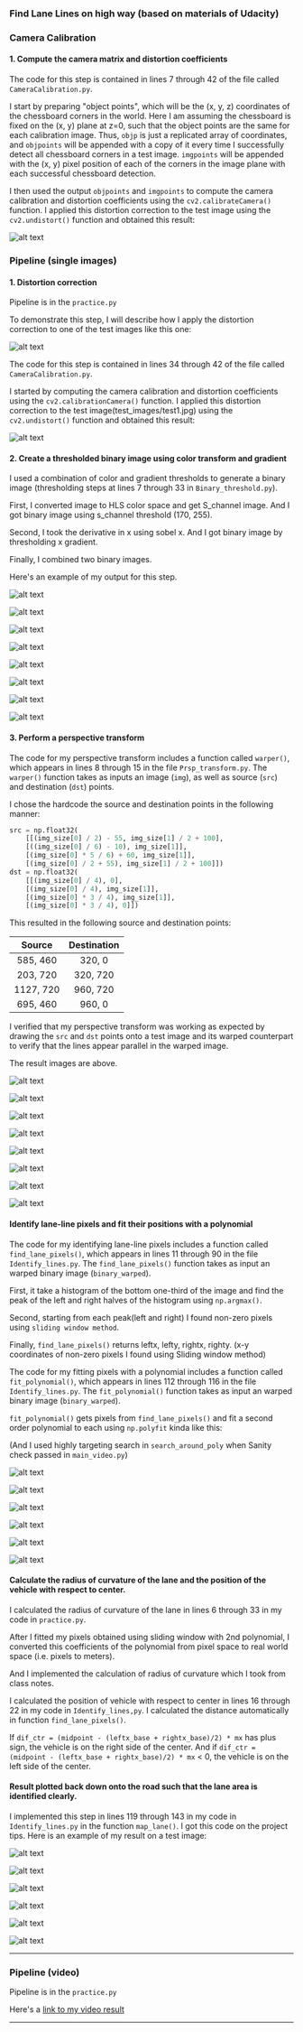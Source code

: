 

[//]: # (Image References)

[image1]: ./examples/undistort_output.png "Undistorted"
[image2]: ./test_images/test1.jpg "Road Transformed"
[image2_2]: ./output_images/test1_undist.jpg "Calibrated image"
[straight_lines1_binary_thresholded]: ./output_images/straight_lines1_binary_thresholded.jpg "Binary example"
[straight_lines2_binary_thresholded]: ./output_images/straight_lines2_binary_thresholded.jpg "Binary example"
[test1_binary_thresholded]: ./output_images/test1_binary_thresholded.jpg "Binary example"
[test2_binary_thresholded]: ./output_images/test2_binary_thresholded.jpg "Binary example"
[test3_binary_thresholded]: ./output_images/test3_binary_thresholded.jpg "Binary example"
[test4_binary_thresholded]: ./output_images/test4_binary_thresholded.jpg "Binary example"
[test5_binary_thresholded]: ./output_images/test5_binary_thresholded.jpg "Binary example"
[test6_binary_thresholded]: ./output_images/test6_binary_thresholded.jpg "Binary example"
[image_bird_eye_straight_lines1]: ./output_images/3_transformed/straight_lines1.png "Warped image"
[image_bird_eye_straight_lines2]: ./output_images/3_transformed/straight_lines2.png "Warped image"
[image_bird_eye_test1]: ./output_images/3_transformed/test1.png "Warped image"
[image_bird_eye_test2]: ./output_images/3_transformed/test2.png "Warped image"
[image_bird_eye_test3]: ./output_images/3_transformed/test3.png "Warped image"
[image_bird_eye_test4]: ./output_images/3_transformed/test4.png "Warped image"
[image_bird_eye_test5]: ./output_images/3_transformed/test5.png "Warped image"
[image_bird_eye_test6]: ./output_images/3_transformed/test6.png "Warped image"

[image4]: ./examples/warped_straight_lines.jpg "Warp Example"
[image5]: ./examples/color_fit_lines.jpg "Fit Visual"
[lines_identified_test1]: ./output_images/general_sliding_window/lines_Identified_test1.jpg "Fit Visual"
[lines_identified_test2]: ./output_images/general_sliding_window/lines_Identified_test2.jpg "Fit Visual"
[lines_identified_test3]: ./output_images/general_sliding_window/lines_Identified_test3.jpg "Fit Visual"
[lines_identified_test4]: ./output_images/general_sliding_window/lines_Identified_test4.jpg "Fit Visual"
[lines_identified_test5]: ./output_images/general_sliding_window/lines_Identified_test5.jpg "Fit Visual"
[lines_identified_test6]: ./output_images/general_sliding_window/lines_Identified_test6.jpg "Fit Visual"
[map_lane_test1]: ./output_images/Warp_back/map_lane_test1.jpg "Output"
[map_lane_test2]: ./output_images/Warp_back/map_lane_test2.jpg "Output"
[map_lane_test3]: ./output_images/Warp_back/map_lane_test3.jpg "Output"
[map_lane_test4]: ./output_images/Warp_back/map_lane_test4.jpg "Output"
[map_lane_test5]: ./output_images/Warp_back/map_lane_test5.jpg "Output"
[map_lane_test6]: ./output_images/Warp_back/map_lane_test6.jpg "Output"
[video1]: ./project_video.mp4 "Video"



### Find Lane Lines on high way (based on materials of Udacity)


### Camera Calibration

#### 1. Compute the camera matrix and distortion coefficients

The code for this step is contained in lines 7 through 42 of the file called `CameraCalibration.py`.  

I start by preparing "object points", which will be the (x, y, z) coordinates of the chessboard corners in the world. Here I am assuming the chessboard is fixed on the (x, y) plane at z=0, such that the object points are the same for each calibration image.  Thus, `objp` is just a replicated array of coordinates, and `objpoints` will be appended with a copy of it every time I successfully detect all chessboard corners in a test image.  `imgpoints` will be appended with the (x, y) pixel position of each of the corners in the image plane with each successful chessboard detection.  

I then used the output `objpoints` and `imgpoints` to compute the camera calibration and distortion coefficients using the `cv2.calibrateCamera()` function.  I applied this distortion correction to the test image using the `cv2.undistort()` function and obtained this result: 

![alt text][image1]

### Pipeline (single images)

#### 1. Distortion correction

Pipeline is in the `practice.py`

To demonstrate this step, I will describe how I apply the distortion correction to one of the test images like this one:

![alt text][image2]

The code for this step is contained in lines 34 through 42 of the file called `CameraCalibration.py`.

I started by computing the camera calibration and distortion coefficients using the `cv2.calibrationCamera()` function. I applied this distortion correction to the test image(test_images/test1.jpg) using the `cv2.undistort()` function and obtained this result:

![alt text][image2_2]

#### 2. Create a thresholded binary image using color transform and gradient

I used a combination of color and gradient thresholds to generate a binary image (thresholding steps at lines 7 through 33 in `Binary_threshold.py`).  

First, I converted image to HLS color space and get S_channel image. And I got binary image using s_channel threshold (170, 255).

Second, I took the derivative in x using sobel x. And I got binary image by thresholding x gradient.

Finally, I combined two binary images.

Here's an example of my output for this step. 

![alt text][straight_lines1_binary_thresholded]

![alt text][straight_lines2_binary_thresholded]

![alt text][test1_binary_thresholded]

![alt text][test2_binary_thresholded]

![alt text][test3_binary_thresholded]

![alt text][test4_binary_thresholded]

![alt text][test5_binary_thresholded]

![alt text][test6_binary_thresholded]

#### 3. Perform a perspective transform

The code for my perspective transform includes a function called `warper()`, which appears in lines 8 through 15 in the file `Prsp_transform.py`. The `warper()` function takes as inputs an image (`img`), as well as source (`src`) and destination (`dst`) points.  

I chose the hardcode the source and destination points in the following manner:

```python
src = np.float32(
    [[(img_size[0] / 2) - 55, img_size[1] / 2 + 100],
    [((img_size[0] / 6) - 10), img_size[1]],
    [(img_size[0] * 5 / 6) + 60, img_size[1]],
    [(img_size[0] / 2 + 55), img_size[1] / 2 + 100]])
dst = np.float32(
    [[(img_size[0] / 4), 0],
    [(img_size[0] / 4), img_size[1]],
    [(img_size[0] * 3 / 4), img_size[1]],
    [(img_size[0] * 3 / 4), 0]])
```

This resulted in the following source and destination points:

| Source        | Destination   | 
|:-------------:|:-------------:| 
| 585, 460      | 320, 0        | 
| 203, 720      | 320, 720      |
| 1127, 720     | 960, 720      |
| 695, 460      | 960, 0        |

I verified that my perspective transform was working as expected by drawing the `src` and `dst` points onto a test image and its warped counterpart to verify that the lines appear parallel in the warped image.

The result images are above.

![alt text][image_bird_eye_straight_lines1]

![alt text][image_bird_eye_straight_lines2]

![alt text][image_bird_eye_test1]

![alt text][image_bird_eye_test2]

![alt text][image_bird_eye_test3]

![alt text][image_bird_eye_test4]

![alt text][image_bird_eye_test5]

![alt text][image_bird_eye_test6]

#### Identify lane-line pixels and fit their positions with a polynomial

The code for my identifying lane-line pixels includes a function called `find_lane_pixels()`, which appears in lines 11 through 90 in the file `Identify_lines.py`. The `find_lane_pixels()` function takes as input an warped binary image (`binary_warped`).

First, it take a histogram of the bottom one-third of the image and find the peak of the left and right halves of the histogram using `np.argmax()`.

Second, starting from each peak(left and right) I found non-zero pixels using `sliding window method`.

Finally, `find_lane_pixels()` returns leftx, lefty, rightx, righty. (x-y coordinates of non-zero pixels I found using Sliding window method) 
  
The code for my fitting pixels with a polynomial includes a function called `fit_polynomial()`, which appears in lines 112 through 116 in the file `Identify_lines.py`. The `fit_polynomial()` function takes as input an warped binary image (`binary_warped`).

`fit_polynomial()` gets pixels from `find_lane_pixels()` and fit a second order polynomial to each using `np.polyfit` kinda like this:

(And I used highly targeting search in `search_around_poly` when Sanity check passed in `main_video.py`)  

![alt text][lines_identified_test1]

![alt text][lines_identified_test2]

![alt text][lines_identified_test3]

![alt text][lines_identified_test4]

![alt text][lines_identified_test5]

![alt text][lines_identified_test6]

#### Calculate the radius of curvature of the lane and the position of the vehicle with respect to center.

I calculated the radius of curvature of the lane in lines 6 through 33 in my code in `practice.py`.

After I fitted my pixels obtained using sliding window with 2nd polynomial, I converted this coefficients of the polynomial from pixel space to real world space (i.e. pixels to meters).

And I implemented the calculation of radius of curvature which I took from class notes.

I calculated the position of vehicle with respect to center in lines 16 through 22 in my code in `Identify_lines,py`. I calculated the distance automatically in function `find_lane_pixels()`.

If `dif_ctr = (midpoint - (leftx_base + rightx_base)/2) * mx` has plus sign, the vehicle is on the right side of the center.  And if `dif_ctr = (midpoint - (leftx_base + rightx_base)/2) * mx` < 0, the vehicle is on the left side of the center. 

#### Result plotted back down onto the road such that the lane area is identified clearly.

I implemented this step in lines 119 through 143 in my code in `Identify_lines.py` in the function `map_lane()`. I got this code on the project tips. Here is an example of my result on a test image:

![alt text][map_lane_test1]

![alt text][map_lane_test2]

![alt text][map_lane_test3]

![alt text][map_lane_test4]

![alt text][map_lane_test5]

![alt text][map_lane_test6]

---

### Pipeline (video)


Pipeline is in the `practice.py`

Here's a [link to my video result](./output_01.mp4)

---


